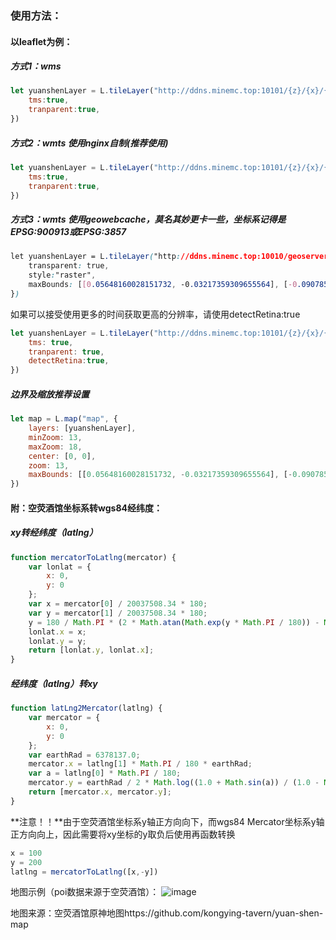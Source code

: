 ### 使用方法：

#### 以leaflet为例：

##### 方式1：wms

```javascript
let yuanshenLayer = L.tileLayer("http://ddns.minemc.top:10101/{z}/{x}/{y}.png",{
    tms:true,
    tranparent:true,
})
```

##### 方式2：wmts 使用nginx自制(推荐使用)

```javascript
let yuanshenLayer = L.tileLayer("http://ddns.minemc.top:10101/{z}/{x}/{y}.png",{
    tms:true,
    tranparent:true,
})
```

##### 方式3：wmts 使用geowebcache，莫名其妙更卡一些，坐标系记得是EPSG:900913或EPSG:3857

```css
let yuanshenLayer = L.tileLayer("http://ddns.minemc.top:10010/geoserver/gwc/service/wmts?REQUEST=GetTile&SERVICE=WMTS&VERSION=1.0.0&LAYER=yuanshen:yuanshenMap&STYLE=&TILEMATRIX=EPSG:900913:{z}&TILEMATRIXSET=EPSG:900913&FORMAT=image/png&TILECOL={x}&TILEROW={y}", {
    transparent: true,
    style:"raster",
    maxBounds: [[0.05648160028151732, -0.03217359309655564], [-0.09078576177883144, 0.07823951528296658]]
})
```

如果可以接受使用更多的时间获取更高的分辨率，请使用detectRetina:true
```javascript
let yuanshenLayer = L.tileLayer("http://ddns.minemc.top:10101/{z}/{x}/{y}.png", {
    tms: true,
    tranparent: true,
    detectRetina:true,
})
```

##### 边界及缩放推荐设置
```javascript
let map = L.map("map", {
    layers: [yuanshenLayer],
    minZoom: 13,
    maxZoom: 18,
    center: [0, 0],
    zoom: 13,
    maxBounds: [[0.05648160028151732, -0.03217359309655564], [-0.09078576177883144, 0.07823951528296658]]
})
```
#### 附：空荧酒馆坐标系转wgs84经纬度：

##### xy转经纬度（latlng）

```javascript
function mercatorToLatlng(mercator) {
    var lonlat = {
        x: 0,
        y: 0
    };
    var x = mercator[0] / 20037508.34 * 180;
    var y = mercator[1] / 20037508.34 * 180;
    y = 180 / Math.PI * (2 * Math.atan(Math.exp(y * Math.PI / 180)) - Math.PI / 2);
    lonlat.x = x;
    lonlat.y = y;
    return [lonlat.y, lonlat.x];
}
```

##### 经纬度（latlng）转xy

```javascript
function latLng2Mercator(latlng) {
    var mercator = {
        x: 0,
        y: 0
    };
    var earthRad = 6378137.0;
    mercator.x = latlng[1] * Math.PI / 180 * earthRad;
    var a = latlng[0] * Math.PI / 180;
    mercator.y = earthRad / 2 * Math.log((1.0 + Math.sin(a)) / (1.0 - Math.sin(a)));
    return [mercator.x, mercator.y];
}
```

**注意！！**由于空荧酒馆坐标系y轴正方向向下，而wgs84 Mercator坐标系y轴正方向向上，因此需要将xy坐标的y取负后使用再函数转换

```javascript
x = 100
y = 200
latlng = mercatorToLatlng([x,-y])
```

地图示例（poi数据来源于空荧酒馆）：
![image](https://user-images.githubusercontent.com/54973009/156194870-a7eabb77-1798-4c5b-8e43-f75e83a38951.png)


地图来源：空荧酒馆原神地图https://github.com/kongying-tavern/yuan-shen-map
